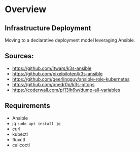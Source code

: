 # Overview

## Infrastructure Deployment
Moving to a declarative deployment model leveraging Ansible.

## Sources:
- https://github.com/itwars/k3s-ansible
- https://github.com/pixelpiloten/k3s-ansible 
- https://github.com/geerlingguy/ansible-role-kubernetes
- https://github.com/onedr0p/k3s-gitops
- https://coderwall.com/p/13lh6w/dump-all-variables

## Requirements
- Ansible
- jq
`sudo apt install jq`
- curl
- kubectl
- fluxctl
- calicoctl